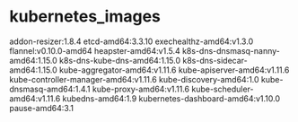 # kubernetes_images



addon-resizer:1.8.4
etcd-amd64:3.3.10
exechealthz-amd64:v1.3.0
flannel:v0.10.0-amd64
heapster-amd64:v1.5.4
k8s-dns-dnsmasq-nanny-amd64:1.15.0
k8s-dns-kube-dns-amd64:1.15.0
k8s-dns-sidecar-amd64:1.15.0
kube-aggregator-amd64:v1.11.6
kube-apiserver-amd64:v1.11.6
kube-controller-manager-amd64:v1.11.6
kube-discovery-amd64:1.0
kube-dnsmasq-amd64:1.4.1
kube-proxy-amd64:v1.11.6
kube-scheduler-amd64:v1.11.6
kubedns-amd64:1.9
kubernetes-dashboard-amd64:v1.10.0
pause-amd64:3.1
